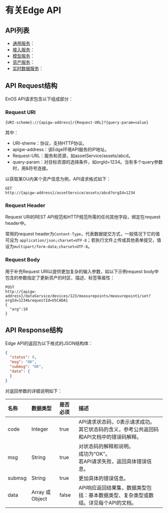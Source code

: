 # 有关Edge API

<!--描述-->


## API列表

- [通用服务](docs/edge-api/zh_CN/latest/common_service/overview.html)：
- [接入服务](/docs/edge-api/zh_CN/latest/connection_service/overview.html)：
- [模型服务](/docs/edge-api/zh_CN/latest/model_service/overview.html)：
- [资产服务](/docs/edge-api/zh_CN/latest/asset_service/overview.html)：
- [实时数据服务](/docs/edge-api/zh_CN/latest/realtime_data_service/overview.html)：


## API Request结构

EnOS API请求包含以下组成部分：

### Request URI

```
{URI-scheme}://{apigw-address}/{Request-URL}?{query-param=value}
```

其中：

- URI-sheme：协议，支持HTTP协议。
- apigw-address：该Edge环境API服务的IP地址。
- Request-URL：服务和资源，如assetService/assets/abcd。
- query-param：对目标资源的选择条件，如orgId=1234。当有多个query参数时，用&符号连接。

以获取某OU内某个资产信息为例，API请求格式如下：

```
GET
http://{apigw-address}/assetService/assets/abcd?orgId=1234
```

### Request Header

Request URI的REST API规范和HTTP规范所需的任何其他字段，绑定在request header中。

常用的request header为`Content-Type`，代表数据提交方式，一般情况下它的值可设为 `application/json;charset=UTF-8`；若执行文件上传或其他表单提交，值设为`multipart/form-data;charset=UTF-8`。

### Request Body

用于补充Request URI以提供更加复杂的输入参数，如以下示例request body中包含的参数指定了更新资产的时区、描述、标签等属性：

```
POST
http://{apigw-address}/dataService/devices/123/measurepoints/measurepoint1/set?orgId=1234&requestId=USCADA1
{
  "arg":10
}
```

## API Response结构

Edge API的返回为以下格式的JSON结构体：

```json
{
  "status": 0,
  "msg": "OK",
  "submsg": "OK",
  "data": {
  }
}
```


对返回参数的详细说明如下：

| **名称** | **数据类型**    | **是否必须** | **描述**                                                                                          |
|:---------|:----------------|:-------------|:--------------------------------------------------------------------------------------------------|
| code     | Integer         | true         | API请求状态码，0表示请求成功。<br> 其它状态码的含义，参考公共返回码和API文档中的错误码解释。<br/> |
| msg      | String          | true         | 对状态码的解释和说明。<br>成功为“OK”。<br>若API请求失败，返回具体错误信息。                       |
| submsg   | String          | true         | 更加具体的错误信息。                                                                              |
| data     | Array 或 Object | false        | API响应返回结果集，数据类型包括：基本数据类型、复杂类型或数组。详见每个API的文档。                |
